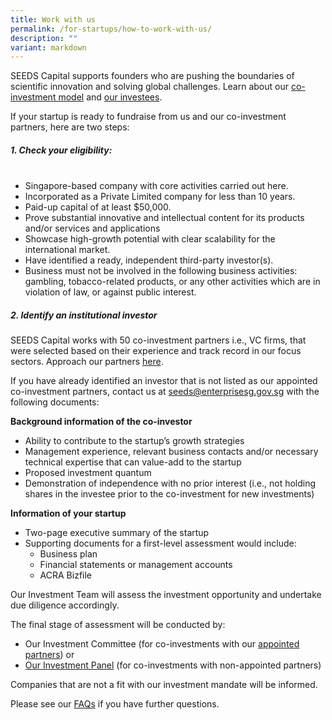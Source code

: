 ```yaml
---
title: Work with us
permalink: /for-startups/how-to-work-with-us/
description: ""
variant: markdown
---
```

SEEDS Capital supports founders who are pushing the boundaries of scientific innovation and solving global challenges. Learn about our [co-investment model](/about-us/our-co-investment-model/) and [our investees](/portfolio-companies/all-companies/).

If your startup is ready to fundraise from us and our co-investment partners, here are two steps:


##### **1. Check your eligibility:** <br><br>

* Singapore-based company with core activities carried out here.
* Incorporated as a Private Limited company for less than 10 years.
* Paid-up capital of at least $50,000.
* Prove substantial innovative and intellectual content for its products and/or services and applications
* Showcase high-growth potential with clear scalability for the international market.
* Have identified a ready, independent third-party investor(s).
* Business must not be involved in the following business activities: gambling, tobacco-related products, or any other activities which are in violation of law, or against public interest.


##### **2. Identify an institutional investor** 
SEEDS Capital works with 50 co-investment partners i.e., VC firms, that were selected based on their experience and track record in our focus sectors. Approach our partners [here](/for-startups/co-investment-partners/all-partners/).

If you have already identified an investor that is not listed as our appointed co-investment partners, contact us at [seeds@enterprisesg.gov.sg](mailto:seeds@enterprisesg.gov.sg) with the following documents:

**Background information of the co-investor**
* Ability to contribute to the startup’s growth strategies
* Management experience, relevant business contacts and/or necessary technical expertise that can value-add to the startup
* Proposed investment quantum
* Demonstration of independence with no prior interest (i.e., not holding shares in the investee prior to the co-investment for new investments)

**Information of your startup**
* Two-page executive summary of the startup
* Supporting documents for a first-level assessment would include:
	* Business plan 
	* Financial statements or management accounts 
	* ACRA Bizfile

Our Investment Team will assess the investment opportunity and undertake due diligence accordingly. 

The final stage of assessment will be conducted by: 
* Our Investment Committee (for co-investments with our [appointed partners](/for-startups/co-investment-partners/all-partners/)) or 
* [Our Investment Panel](/about-us/investment-panel/) (for co-investments with non-appointed partners)

Companies that are not a fit with our investment mandate will be informed.

Please see our [FAQs](/about-us/faqs) if you have further questions.